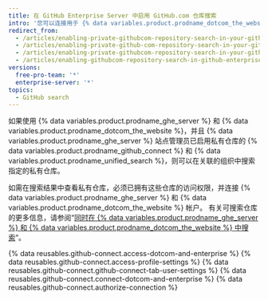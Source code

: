 ```yaml
---
title: 在 GitHub Enterprise Server 中启用 GitHub.com 仓库搜索
intro: '您可以连接用于 {% data variables.product.prodname_dotcom_the_website %} 和 {% data variables.product.prodname_ghe_server %} 的个人帐户，从 {% data variables.product.prodname_ghe_server %} 搜索特定私有 {% data variables.product.prodname_dotcom_the_website %} 仓库中的内容。'
redirect_from:
  - /articles/enabling-private-githubcom-repository-search-in-your-github-enterprise-account/
  - /articles/enabling-private-github-com-repository-search-in-your-github-enterprise-server-account/
  - /articles/enabling-private-githubcom-repository-search-in-your-github-enterprise-server-account/
  - /articles/enabling-githubcom-repository-search-in-github-enterprise-server
versions:
  free-pro-team: '*'
  enterprise-server: '*'
topics:
  - GitHub search
---
```


如果使用 {% data variables.product.prodname_ghe_server %} 和 {% data variables.product.prodname_dotcom_the_website %}，并且 {% data variables.product.prodname_ghe_server %} 站点管理员已启用私有仓库的 {% data variables.product.prodname_github_connect %} 和 {% data variables.product.prodname_unified_search %}，则可以在关联的组织中搜索指定的私有仓库。

如需在搜索结果中查看私有仓库，必须已拥有这些仓库的访问权限，并连接 {% data variables.product.prodname_ghe_server %} 和 {% data variables.product.prodname_dotcom_the_website %} 帐户。 有关可搜索仓库的更多信息，请参阅“[同时在 {% data variables.product.prodname_ghe_server %} 和 {% data variables.product.prodname_dotcom_the_website %} 中搜索](/articles/about-searching-on-github/#searching-across-github-enterprise-and-githubcom-simultaneously)”。

{% data reusables.github-connect.access-dotcom-and-enterprise %}
{% data reusables.github-connect.access-profile-settings %}
{% data reusables.github-connect.github-connect-tab-user-settings %}
{% data reusables.github-connect.connect-dotcom-and-enterprise %}
{% data reusables.github-connect.authorize-connection %}
